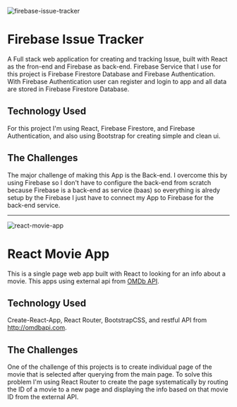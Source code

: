 ![firebase-issue-tracker](https://i.ibb.co/p1fV3zM/firebase-task.png)

# Firebase Issue Tracker
A Full stack web application for creating and tracking Issue, built with React as the fron-end and Firebase as back-end. Firebase Service that I use for this project is Firebase Firestore Database and Firebase Authentication. With Firebase Authentication user can register and login to app and all data are stored in Firebase Firestore Database.

## Technology Used
For this project I'm using React, Firebase Firestore, and Firebase Authentication, and also using Bootstrap for creating simple and clean ui.

## The Challenges
The major challenge of making this App is the Back-end. I overcome this by using Firebase so I don't have to configure the back-end from scratch because Firebase is a back-end as service (baas) so everything is alredy setup by the Firebase I just have to connect my App to Firebase for the back-end service.

---
![react-movie-app](https://i.ibb.co/pbqPDL2/react-movie-query.png)
# React Movie App
This is a single page web app built with React to looking for an info about a movie. This apps using external api from [OMDb API](http://ombdapi). 

## Technology Used
Create-React-App, React Router, BootstrapCSS, and restful API from http://omdbapi.com.

## The Challenges
One of the challenge of this projects is to create individual page of the movie that is selected after querying from the main page. To solve this problem I'm using React Router to create the page systematically by routing the ID of a movie to a new page and displaying the info based on that movie ID from the external API.
